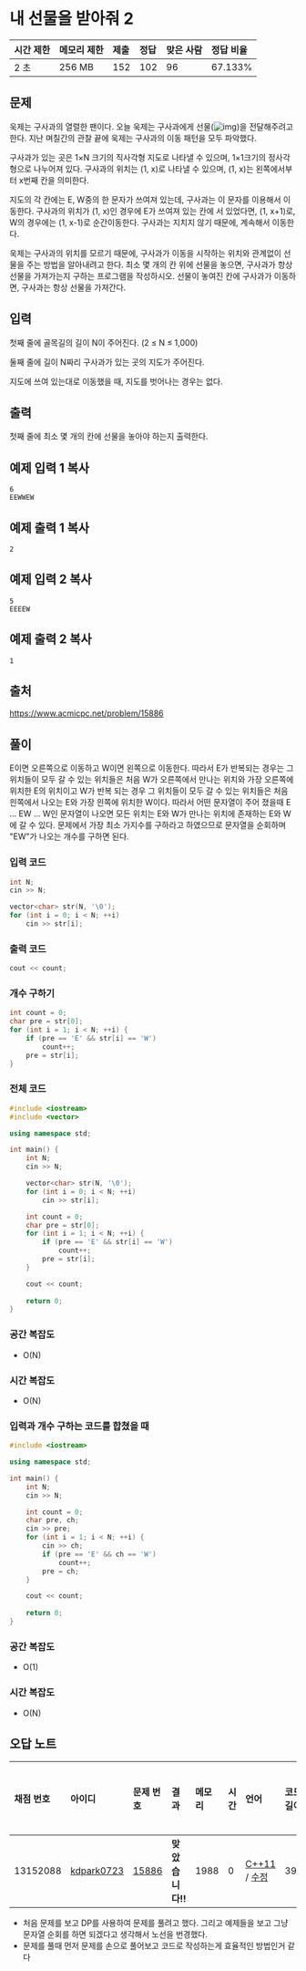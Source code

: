 # 내 선물을 받아줘 2

| 시간 제한 | 메모리 제한 | 제출 | 정답 | 맞은 사람 | 정답 비율 |
| :-------- | :---------- | :--- | :--- | :-------- | :-------- |
| 2 초      | 256 MB      | 152  | 102  | 96        | 67.133%   |

## 문제

욱제는 구사과의 열렬한 팬이다. 오늘 욱제는 구사과에게 선물(![img](https://upload.acmicpc.net/c725ab53-dfed-4cdd-a508-aaa6e917a04d/-/preview/))을 전달해주려고 한다. 지난 며칠간의 관찰 끝에 욱제는 구사과의 이동 패턴을 모두 파악했다.

구사과가 있는 곳은 1×N 크기의 직사각형 지도로 나타낼 수 있으며, 1×1크기의 정사각형으로 나누어져 있다. 구사과의 위치는 (1, x)로 나타낼 수 있으며, (1, x)는 왼쪽에서부터 x번째 칸을 의미한다.

지도의 각 칸에는 E, W중의 한 문자가 쓰여져 있는데, 구사과는 이 문자를 이용해서 이동한다. 구사과의 위치가 (1, x)인 경우에 E가 쓰여져 있는 칸에 서 있었다면, (1, x+1)로, W의 경우에는 (1, x-1)로 순간이동한다. 구사과는 지치지 않기 때문에, 계속해서 이동한다.

욱제는 구사과의 위치를 모르기 때문에, 구사과가 이동을 시작하는 위치와 관계없이 선물을 주는 방법을 알아내려고 한다. 최소 몇 개의 칸 위에 선물을 놓으면, 구사과가 항상 선물을 가져가는지 구하는 프로그램을 작성하시오. 선물이 놓여진 칸에 구사과가 이동하면, 구사과는 항상 선물을 가져간다.

## 입력

첫째 줄에 골목길의 길이 N이 주어진다. (2 ≤ N ≤ 1,000)

둘째 줄에 길이 N짜리 구사과가 있는 곳의 지도가 주어진다.

지도에 쓰여 있는대로 이동했을 때, 지도를 벗어나는 경우는 없다.

## 출력

첫째 줄에 최소 몇 개의 칸에 선물을 놓아야 하는지 출력한다.



## 예제 입력 1 복사

```
6
EEWWEW
```

## 예제 출력 1 복사

```
2
```

## 예제 입력 2 복사

```
5
EEEEW
```

## 예제 출력 2 복사

```
1
```



## 출처

<https://www.acmicpc.net/problem/15886>



## 풀이

 E이면 오른쪽으로 이동하고 W이면 왼쪽으로 이동한다. 따라서 E가 반복되는 경우는 그 위치들이 모두 갈 수 있는 위치들은 처음 W가 오른쪽에서 만나는 위치와 가장 오른쪽에 위치한 E의 위치이고 W가 반복 되는 경우 그 위치들이 모두 갈 수 있는 위치들은 처음 읜쪽에서 나오는 E와 가장 읜쪽에 위치한 W이다. 따라서 어떤 문자열이 주어 졌을때 E ... EW ... W인 문자열이 나오면 모든 위치는 E와 W가 만나는 위치에 존재하는 E와 W에 갈 수 있다. 문제에서 가장 최소 가지수를 구하라고 하였으므로 문자열을 순회하며 "EW"가 나오는 개수를 구하면 된다.



### 입력 코드

```c++
int N;
cin >> N;

vector<char> str(N, '\0');
for (int i = 0; i < N; ++i)
    cin >> str[i];
```

### 출력 코드

```c++
cout << count;
```



### 개수 구하기

```c++
int count = 0;
char pre = str[0];
for (int i = 1; i < N; ++i) {
    if (pre == 'E' && str[i] == 'W')
        count++;
    pre = str[i];
}
```



### 전체 코드

```c++
#include <iostream>
#include <vector>

using namespace std;

int main() {
    int N;
    cin >> N;

    vector<char> str(N, '\0');
    for (int i = 0; i < N; ++i)
        cin >> str[i];

    int count = 0;
    char pre = str[0];
    for (int i = 1; i < N; ++i) {
        if (pre == 'E' && str[i] == 'W')
            count++;
        pre = str[i];
    }

    cout << count;
    
    return 0;
}
```



### 공간 복잡도

- O(N)

### 시간 복잡도

- O(N)



### 입력과 개수 구하는 코드를 합쳤을 때

```c++
#include <iostream>

using namespace std;

int main() {
    int N;
    cin >> N;

    int count = 0;
    char pre, ch;
    cin >> pre;
    for (int i = 1; i < N; ++i) {
        cin >> ch;
        if (pre == 'E' && ch == 'W')
            count++;
        pre = ch;
    }

    cout << count;
    
    return 0;
}
```



### 공간 복잡도

- O(1)

### 시간 복잡도

- O(N)



## 오답 노트

| 채점 번호 | 아이디                                                | 문제 번호                                      | 결과             | 메모리 | 시간 | 언어                                                         | 코드 길이 | 제출한 시간                                                  |
| :-------- | :---------------------------------------------------- | :--------------------------------------------- | :--------------- | :----- | :--- | :----------------------------------------------------------- | :-------- | :----------------------------------------------------------- |
| 13152088  | [kdpark0723](https://www.acmicpc.net/user/kdpark0723) | [15886](https://www.acmicpc.net/problem/15886) | **맞았습니다!!** | 1988   | 0    | [C++11](https://www.acmicpc.net/source/13152088) / [수정](https://www.acmicpc.net/submit/15886/13152088) | 393       | [8분 전](https://www.acmicpc.net/status?from_mine=1&problem_id=15886&user_id=kdpark0723#) |

- 처음 문제를 보고 DP를 사용하여 문제를 풀려고 했다. 그리고 예제들을 보고 그냥 문자열 순회를 하면 되겠다고 생각해서 노선을 번경했다.
- 문제를 풀때 먼저 문제를 손으로 풀어보고 코드로 작성하는게 효율적인 방법인거 같다

